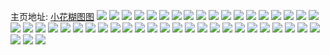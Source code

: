 主页地址: [小花糊图图](https://weibo.com/u/5242626288) 
![](https://wx4.sinaimg.cn/mw2000/005INwAwgy1h9lqvwvgnuj30n01ds4g4.jpg) 
![](https://wx4.sinaimg.cn/mw2000/005INwAwgy1h9heq50jnzj30n010245f.jpg) 
![](https://wx4.sinaimg.cn/mw2000/005INwAwgy1h9cg8iqom0j30mz0shjy1.jpg) 
![](https://wx4.sinaimg.cn/mw2000/005INwAwgy1h9b4rwppq9j30n013tn2o.jpg) 
![](https://wx4.sinaimg.cn/mw2000/005INwAwgy1h9a40o4o4bj30jr0rpwia.jpg) 
![](https://wx4.sinaimg.cn/mw2000/005INwAwgy1h98wvmeeqtj32c03404qq.jpg) 
![](https://wx4.sinaimg.cn/mw2000/005INwAwgy1h927xjrmk4j32c02s6hdt.jpg) 
![](https://wx4.sinaimg.cn/mw2000/005INwAwgy1h927yyjmd4j319e1oikcq.jpg) 
![](https://wx4.sinaimg.cn/mw2000/005INwAwgy1h927x40s3wj30k50zt7a6.jpg) 
![](https://wx4.sinaimg.cn/mw2000/005INwAwgy1h6skroo0hwj31nz27z4lw.jpg) 
![](https://wx4.sinaimg.cn/mw2000/005INwAwgy1h6i1lnc5jej31sc2dsnpd.jpg) 
![](https://wx4.sinaimg.cn/mw2000/005INwAwgy1h6h02iymjvj32c02c0kjl.jpg) 
![](https://wx4.sinaimg.cn/mw2000/005INwAwgy1h6h04mknj0j30n00fs74q.jpg) 
![](https://wx4.sinaimg.cn/mw2000/005INwAwgy1h6h04mzjshj30n00xwjt0.jpg) 
![](https://wx4.sinaimg.cn/mw2000/005INwAwgy1h5uz0ex5ylj31sc2dskbx.jpg) 
![](https://wx4.sinaimg.cn/mw2000/005INwAwgy1h5uz0dx6g8j31sc2dse81.jpg) 
![](https://wx4.sinaimg.cn/mw2000/005INwAwgy1h5li3ps4c9j30u018z7cn.jpg) 
![](https://wx4.sinaimg.cn/mw2000/005INwAwgy1h4v1rtrpl4j32c0340x6q.jpg) 
![](https://wx4.sinaimg.cn/mw2000/005INwAwgy1h4v1s48yh5j30n01dsaf1.jpg) 
![](https://wx4.sinaimg.cn/mw2000/005INwAwgy1h4v1rdapw1j32c02c07wj.jpg) 
![](https://wx4.sinaimg.cn/mw2000/005INwAwgy1h4seab7d4uj30u00u0adu.jpg) 
![](https://wx4.sinaimg.cn/mw2000/005INwAwgy1h4coukb0zaj31xq1xqtsk.jpg) 
![](https://wx4.sinaimg.cn/mw2000/005INwAwgy1h4coulkgpuj30ue0uen25.jpg) 
![](https://wx4.sinaimg.cn/mw2000/005INwAwgy1h3oed27sxkj32c02c0e81.jpg) 
![](https://wx4.sinaimg.cn/mw2000/005INwAwgy1h3oed3v71yj32c03407wh.jpg) 
![](https://wx4.sinaimg.cn/mw2000/005INwAwgy1h3oeh6xwsaj32c03401kz.jpg) 
![](https://wx4.sinaimg.cn/mw2000/005INwAwgy1h3oehhel7bj30ih0ihgp8.jpg) 
![](https://wx4.sinaimg.cn/mw2000/005INwAwgy1h3oehup699j30mz0mzq8s.jpg) 
![](https://wx4.sinaimg.cn/mw2000/005INwAwgy1h3oed5yb7qj31ji1ijkai.jpg) 
![](https://wx4.sinaimg.cn/mw2000/005INwAwgy1h2ge0rmfb5j313i13iank.jpg) 
![](https://wx4.sinaimg.cn/mw2000/005INwAwgy1h2ge0u39vjj31vt1vt4qp.jpg) 
![](https://wx4.sinaimg.cn/mw2000/005INwAwgy1h2ge0wrtznj328n28nb29.jpg) 
![](https://wx4.sinaimg.cn/mw2000/005INwAwgy1h2ge0qnhdsj32c02c0kjl.jpg) 
![](https://wx4.sinaimg.cn/mw2000/005INwAwgy1gzorm494qfj30n00lq0vv.jpg) 
![](https://wx4.sinaimg.cn/mw2000/005INwAwgy1gzlfpbhqxsj32302s0qv5.jpg) 
![](https://wx4.sinaimg.cn/mw2000/005INwAwgy1gzlfpfpntoj31ld24h7wh.jpg) 
![](https://wx4.sinaimg.cn/mw2000/005INwAwgy1gzlfp4ijvaj32c0340b2a.jpg) 
![](https://wx4.sinaimg.cn/mw2000/005INwAwly1gw95fsi26ij32c0340u0x.jpg) 
![](https://wx4.sinaimg.cn/mw2000/005INwAwly1gw95fudl5ij33402c01ky.jpg) 
![](https://wx4.sinaimg.cn/mw2000/005INwAwly1gw95ft2p1ej31hc0u0492.jpg) 
![](https://wx4.sinaimg.cn/mw2000/005INwAwly1gw95fva3ocj30u00u0jzt.jpg) 
![](https://wx4.sinaimg.cn/mw2000/005INwAwly1gruwsb2abpj31sc2dsb29.jpg) 
![](https://wx4.sinaimg.cn/mw2000/005INwAwly1gruws9n72qj32c02c0amx.jpg) 
![](https://wx4.sinaimg.cn/mw2000/005INwAwly1gq0qzhkf45j31o01o0u0x.jpg) 
![](https://wx4.sinaimg.cn/mw2000/005INwAwly1gq0cnp49uuj31o0280kjl.jpg) 
![](https://wx4.sinaimg.cn/mw2000/005INwAwly1gq0cnom3inj31o0280npd.jpg) 

